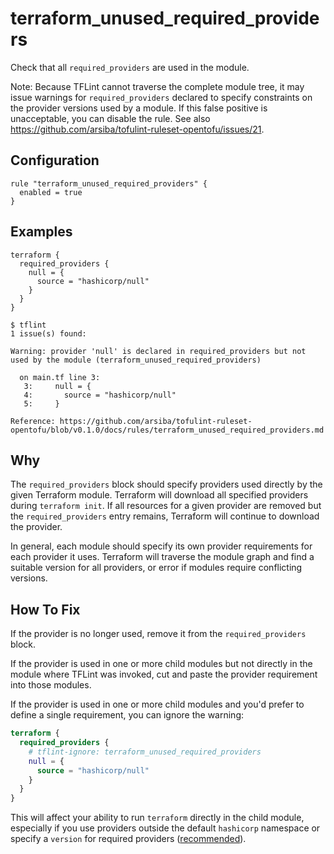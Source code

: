 # terraform_unused_required_providers

Check that all `required_providers` are used in the module.

Note: Because TFLint cannot traverse the complete module tree, it may issue warnings for `required_providers` declared to specify constraints on the provider versions used by a module. If this false positive is unacceptable, you can disable the rule. See also https://github.com/arsiba/tofulint-ruleset-opentofu/issues/21.

## Configuration

```hcl
rule "terraform_unused_required_providers" {
  enabled = true
}
```

## Examples

```hcl
terraform {
  required_providers {
    null = {
      source = "hashicorp/null"
    }
  }
}
```

```
$ tflint
1 issue(s) found:

Warning: provider 'null' is declared in required_providers but not used by the module (terraform_unused_required_providers)

  on main.tf line 3:
   3:     null = {
   4:       source = "hashicorp/null"
   5:     }

Reference: https://github.com/arsiba/tofulint-ruleset-opentofu/blob/v0.1.0/docs/rules/terraform_unused_required_providers.md
```

## Why

The `required_providers` block should specify providers used directly by the given Terraform module. Terraform will download all specified providers during `terraform init`. If all resources for a given provider are removed but the `required_providers` entry remains, Terraform will continue to download the provider.

In general, each module should specify its own provider requirements for each provider it uses. Terraform will traverse the module graph and find a suitable version for all providers, or error if modules require conflicting versions. 

## How To Fix

If the provider is no longer used, remove it from the `required_providers` block. 

If the provider is used in one or more child modules but not directly in the module where TFLint was invoked, cut and paste the provider requirement into those modules.

If the provider is used in one or more child modules and you'd prefer to define a single requirement, you can ignore the warning:

```tf
terraform {
  required_providers {
    # tflint-ignore: terraform_unused_required_providers
    null = {
      source = "hashicorp/null"
    }
  }
}
```

This will affect your ability to run `terraform` directly in the child module, especially if you use providers outside the default `hashicorp` namespace or specify a `version` for required providers ([recommended](./terraform_required_providers.md)).
